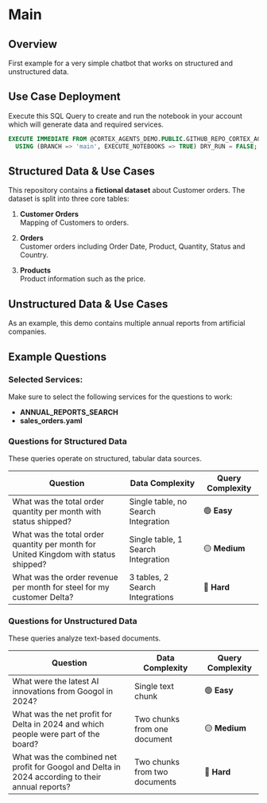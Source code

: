 # Main

## Overview
First example for a very simple chatbot that works on structured and unstructured data.

## Use Case Deployment
Execute this SQL Query to create and run the notebook in your account which will generate data and required services.
```sql
EXECUTE IMMEDIATE FROM @CORTEX_AGENTS_DEMO.PUBLIC.GITHUB_REPO_CORTEX_AGENTS_DEMO/branches/main/use_cases/main/_internal/setup.sql
  USING (BRANCH => 'main', EXECUTE_NOTEBOOKS => TRUE) DRY_RUN = FALSE;
```

## Structured Data & Use Cases
This repository contains a **fictional dataset** about Customer orders. The dataset is split into three core tables:

1. **Customer Orders**  
Mapping of Customers to orders.

2. **Orders**  
 Customer orders including Order Date, Product, Quantity, Status and Country.

3. **Products**  
Product information such as the price.

## Unstructured Data & Use Cases
As an example, this demo contains multiple annual reports from artificial companies.

## Example Questions
### Selected Services:
Make sure to select the following services for the questions to work:  
- **ANNUAL_REPORTS_SEARCH**
- **sales_orders.yaml**

### **Questions for Structured Data**
These queries operate on structured, tabular data sources.

| Question | Data Complexity | Query Complexity |
|----------|----------------|--------|
| What was the total order quantity per month with status shipped? | Single table, no Search Integration | 🟢 **Easy** |
| What was the total order quantity per month for United Kingdom with status shipped? | Single table, 1 Search Integration | 🟡 **Medium** |
| What was the order revenue per month for steel for my customer Delta? | 3 tables, 2 Search Integrations | 🔴 **Hard** |

### **Questions for Unstructured Data**  
These queries analyze text-based documents.

| Question | Data Complexity | Query Complexity |
|----------|----------------|--------|
| What were the latest AI innovations from Googol in 2024? | Single text chunk | 🟢 **Easy** |
| What was the net profit for Delta in 2024 and which people were part of the board? | Two chunks from one document | 🟡 **Medium** |
| What was the combined net profit for Googol and Delta in 2024 according to their annual reports? | Two chunks from two documents | 🔴 **Hard** |